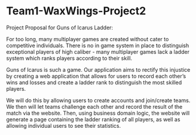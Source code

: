# Team1-WaxWings-Project2
Project Proposal for Guns of Icarus Ladder:

For too long, many multiplayer games are created without cater to competitive individuals. 
There is no in game system in place to distinguish exceptional players of high caliber - many multiplayer games lack a 
ladder system which ranks players according to their skill.

Guns of Icarus is such a game.  Our application aims to rectify this injustice by creating a web application that allows
for users to record each other’s wins and losses and create a ladder rank to distinguish the most skilled players.

We will do this by allowing users to create accounts and join/create teams.  We then will let teams challenge each other and 
record the result of the match via the website.  Then, using business domain logic, the website will generate a page containing 
the ladder ranking of all players, as well as allowing individual users to see their statistics.
